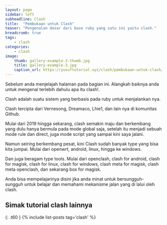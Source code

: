 ```yaml
---
layout: page
sidebar: left
subheadline: Clash
title:  "Pembukaan untuk Clash"
teaser: "Pengenalan dasar dari base ruby yang satu ini yaitu clash."
breadcrumb: true
tags:
    - clash
categories:
    - clash
image:
    thumb: gallery-example-3-thumb.jpg
    title: gallery-example-3.jpg
    caption_url: https://yusuftutorial.xyz/clash/pembukaan-untuk-clash/
---
```


Sebelum anda menjelajah halaman pada bagian ini. Alangkah baiknya anda untuk mengenal terlebih dahulu apa itu clash!.

Clash adalah suatu sistem yang berbasis pada ruby untuk menjalankan nya.

Clash tercipta dari Vernesong, Dreamaco, Lhie1, dan lain nya di komunitas Github.

Mulai dari 2019 hingga sekarang, clash semakin maju dan berkembang yang dulu hanya bermula pada mode global saja, setelah itu menjadi sebuah mode rule dan direct, juga mode script yang sampai kini saya jalani.

Namun seiring berkembang pesat, kini Clash sudah banyak type yang bisa kita jumpai. Mulai dari openwrt, android, linux, hingga ke windows.

Dan juga beragam type tools. Mulai dari openclash, clash for android, clash for magisk, clash for linux, clash for windows, clash meta for magisk, clash meta openclash, dan sekarang box for magisk.

Anda bisa mempelajarinya disini jika anda minat untuk bersungguh-sungguh untuk belajar dan memahami mekanisme jalan yang di lalui oleh clash.


## Simak tutorial clash lainnya
{: .t60 }
{% include list-posts tag='clash' %}
